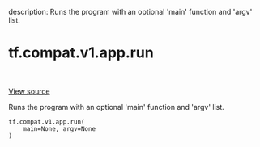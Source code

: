 description: Runs the program with an optional 'main' function and 'argv' list.

<div itemscope itemtype="http://developers.google.com/ReferenceObject">
<meta itemprop="name" content="tf.compat.v1.app.run" />
<meta itemprop="path" content="Stable" />
</div>

# tf.compat.v1.app.run

<!-- Insert buttons and diff -->

<table class="tfo-notebook-buttons tfo-api nocontent" align="left">

</table>

<a target="_blank" class="external" href="/code/stable/tensorflow/python/platform/app.py">View source</a>



Runs the program with an optional 'main' function and 'argv' list.

<pre class="devsite-click-to-copy prettyprint lang-py tfo-signature-link">
<code>tf.compat.v1.app.run(
    main=None, argv=None
)
</code></pre>



<!-- Placeholder for "Used in" -->
